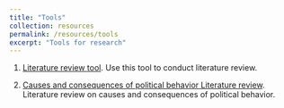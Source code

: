 ```yaml
---
title: "Tools"
collection: resources 
permalink: /resources/tools
excerpt: "Tools for research"
---
```


1. [Literature review tool](https://github.com/vardanbarsegyan/vardanbarsegyan.github.io/raw/master/files/lit_rew_tool_220522.xlsx). Use this tool to conduct literature review. 

1. [Causes and consequences of political behavior Literature review](https://github.com/vardanbarsegyan/vardanbarsegyan.github.io/raw/master/files/lr_polbeh_220522.xlsx). Literature review on causes and consequences of political behavior. 

